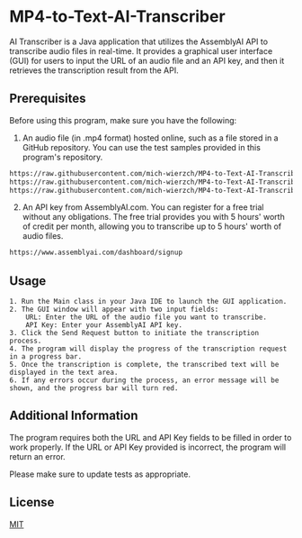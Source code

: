 # MP4-to-Text-AI-Transcriber

AI Transcriber is a Java application that utilizes the AssemblyAI API to transcribe audio files in real-time. It provides a graphical user interface (GUI) for users to input the URL of an audio file and an API key, and then it retrieves the transcription result from the API.

## Prerequisites

Before using this program, make sure you have the following:

   1. An audio file (in .mp4 format) hosted online, such as a file stored in a GitHub repository. You can use the test samples provided in this program's repository.
```bash
https://raw.githubusercontent.com/mich-wierzch/MP4-to-Text-AI-Transcriber/main/test%20sample.mp4
https://raw.githubusercontent.com/mich-wierzch/MP4-to-Text-AI-Transcriber/main/test_sample%202.mp4
https://raw.githubusercontent.com/mich-wierzch/MP4-to-Text-AI-Transcriber/main/test_sample_3.mp4
```
   2. An API key from AssemblyAI.com. You can register for a free trial without any obligations. The free trial provides you with 5 hours' worth of credit per month, allowing you to transcribe up to 5 hours' worth of audio files.

```bash
https://www.assemblyai.com/dashboard/signup
```

## Usage

    1. Run the Main class in your Java IDE to launch the GUI application.
    2. The GUI window will appear with two input fields:
        URL: Enter the URL of the audio file you want to transcribe.
        API Key: Enter your AssemblyAI API key.
    3. Click the Send Request button to initiate the transcription process.
    4. The program will display the progress of the transcription request in a progress bar.
    5. Once the transcription is complete, the transcribed text will be displayed in the text area.
    6. If any errors occur during the process, an error message will be shown, and the progress bar will turn red.

## Additional Information

The program requires both the URL and API Key fields to be filled in order to work properly.
If the URL or API Key provided is incorrect, the program will return an error.

Please make sure to update tests as appropriate.

## License

[MIT](https://choosealicense.com/licenses/mit/)
